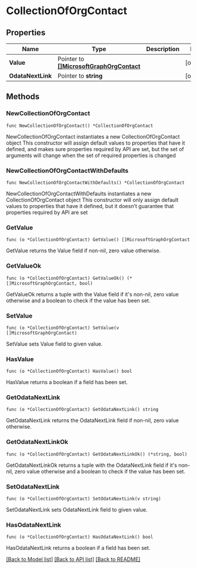 # CollectionOfOrgContact

## Properties

Name | Type | Description | Notes
------------ | ------------- | ------------- | -------------
**Value** | Pointer to [**[]MicrosoftGraphOrgContact**](MicrosoftGraphOrgContact.md) |  | [optional] 
**OdataNextLink** | Pointer to **string** |  | [optional] 

## Methods

### NewCollectionOfOrgContact

`func NewCollectionOfOrgContact() *CollectionOfOrgContact`

NewCollectionOfOrgContact instantiates a new CollectionOfOrgContact object
This constructor will assign default values to properties that have it defined,
and makes sure properties required by API are set, but the set of arguments
will change when the set of required properties is changed

### NewCollectionOfOrgContactWithDefaults

`func NewCollectionOfOrgContactWithDefaults() *CollectionOfOrgContact`

NewCollectionOfOrgContactWithDefaults instantiates a new CollectionOfOrgContact object
This constructor will only assign default values to properties that have it defined,
but it doesn't guarantee that properties required by API are set

### GetValue

`func (o *CollectionOfOrgContact) GetValue() []MicrosoftGraphOrgContact`

GetValue returns the Value field if non-nil, zero value otherwise.

### GetValueOk

`func (o *CollectionOfOrgContact) GetValueOk() (*[]MicrosoftGraphOrgContact, bool)`

GetValueOk returns a tuple with the Value field if it's non-nil, zero value otherwise
and a boolean to check if the value has been set.

### SetValue

`func (o *CollectionOfOrgContact) SetValue(v []MicrosoftGraphOrgContact)`

SetValue sets Value field to given value.

### HasValue

`func (o *CollectionOfOrgContact) HasValue() bool`

HasValue returns a boolean if a field has been set.

### GetOdataNextLink

`func (o *CollectionOfOrgContact) GetOdataNextLink() string`

GetOdataNextLink returns the OdataNextLink field if non-nil, zero value otherwise.

### GetOdataNextLinkOk

`func (o *CollectionOfOrgContact) GetOdataNextLinkOk() (*string, bool)`

GetOdataNextLinkOk returns a tuple with the OdataNextLink field if it's non-nil, zero value otherwise
and a boolean to check if the value has been set.

### SetOdataNextLink

`func (o *CollectionOfOrgContact) SetOdataNextLink(v string)`

SetOdataNextLink sets OdataNextLink field to given value.

### HasOdataNextLink

`func (o *CollectionOfOrgContact) HasOdataNextLink() bool`

HasOdataNextLink returns a boolean if a field has been set.


[[Back to Model list]](../README.md#documentation-for-models) [[Back to API list]](../README.md#documentation-for-api-endpoints) [[Back to README]](../README.md)


